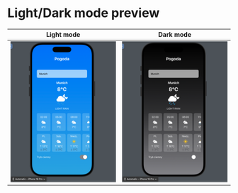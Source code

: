 # Light/Dark mode preview
| Light mode | Dark mode |
|------------|-----------|
| ![Light mode](https://github.com/KrzysztofZaporowski/AppWeather/blob/main/Zrzut%20ekranu%202025-05-7%20o%2023.35.05.png) | ![Dark mode](https://github.com/KrzysztofZaporowski/AppWeather/blob/main/Zrzut%20ekranu%202025-05-7%20o%2023.34.55.png) |

